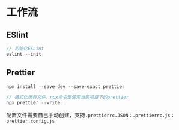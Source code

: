 # 工作流

## ESlint

```js
// 初始化ESLint
eslint --init
```

## Prettier

```js
npm install --save-dev --save-exact prettier

// 格式化所有文件，npx命令是使用当前项目下的prettier
npx prettier --write .

```

配置文件需要自己手动创建，支持`.prettierrc.JSON；.prettierrc.js；prettier.config.js`